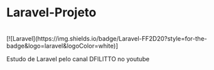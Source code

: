 # Laravel-Projeto
<br>
[![Laravel](https://img.shields.io/badge/Laravel-FF2D20?style=for-the-badge&logo=laravel&logoColor=white)]


Estudo de Laravel pelo canal DFILITTO no youtube
